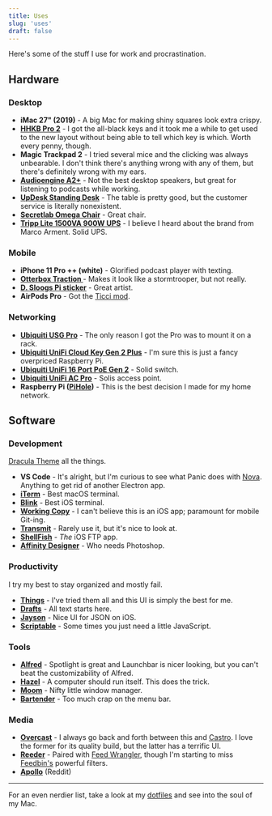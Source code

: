 ```yaml
---
title: Uses
slug: 'uses'
draft: false
---
```


Here's some of the stuff I use for work and procrastination.

## Hardware
### Desktop
- **iMac 27" (2019)** - A big Mac for making shiny squares look extra crispy.
- **[HHKB Pro 2](https://www.amazon.com/dp/B07K9QHF4P)** - I got the all-black keys and it took me a while to get used to the new layout without being able to tell which key is which. Worth every penny, though.
- **Magic Trackpad 2** - I tried several mice and the clicking was always unbearable. I don't think there's anything wrong with any of them, but there's definitely wrong with my ears.
- **[Audioengine A2+](https://audioengineusa.com/shop/poweredspeakers/a2-plus-desktop-speakers/)** - Not the best desktop speakers, but great for listening to podcasts while working.
- **[UpDesk Standing Desk](https://updesk.com/products/updesk-electric-lift-standing-desk-upwrite-midnight-black-top-on-black-frame-closeout)** - The table is pretty good, but the customer service is literally nonexistent.
- **[Secretlab Omega Chair](https://secretlab.co/collections/omega-series)** - Great chair.
- **[Tripp Lite 1500VA 900W UPS](https://www.amazon.com/dp/B009TZTGWK/)** - I believe I heard about the brand from Marco Arment. Solid UPS.

### Mobile
- **iPhone 11 Pro ++ (white)** - Glorified podcast player with texting.
- **[Otterbox Traction ](https://www.apple.com/shop/product/HNSM2ZM/A/otterbox-traction-series-case-for-iphone-11-pro-black-gray)** - Makes it look like a stormtrooper, but not really.
- **[D. Sloogs Pi sticker](https://dsloogs.bigcartel.com/product/space-maria-vinyl-set)** - Great artist.
- **AirPods Pro** - Got the [Ticci mod](https://www.macstories.net/stories/how-i-modded-the-silicone-tips-of-airpods-pro-with-a-memory-foam-layer/).

### Networking
- **[Ubiquiti USG Pro](https://store.ui.com/collections/routing-switching/products/unifi-security-gateway-pro)** - The only reason I got the Pro was to mount it on a rack.
- **[Ubiquiti UniFi Cloud Key Gen 2 Plus](https://store.ui.com/collections/surveillance/products/unifi-cloudkey-gen2-plus)** - I'm sure this is just a fancy overpriced Raspberry Pi.
- **[Ubiquiti UniFi 16 Port PoE Gen 2](https://store.ui.com/collections/routing-switching/products/usw-16-poe)** - Solid switch.
- **[Ubiquiti UniFi AC Pro](https://store.ui.com/collections/wireless/products/unifi-ac-pro)** - Solis access point.
- **Raspberry Pi ([PiHole](https://pi-hole.net))** - This is the best decision I made for my home network.

## Software
### Development
[Dracula Theme](https://draculatheme.com) all the things.

- **VS Code** - It's alright, but I'm curious to see what Panic does with [Nova](https://panic.com/nova/). Anything to get rid of another Electron app.
- **[iTerm](https://iterm2.com)** - Best macOS terminal.
- **[Blink](https://www.blink.sh)** - Best iOS terminal.
- **[Working Copy](https://workingcopyapp.com)** - I can't believe this is an iOS app; paramount for mobile Git-ing.
- **[Transmit](https://panic.com/transmit/)** - Rarely use it, but it's nice to look at.
- **[ShellFish](https://secureshellfish.app)** - _The_ iOS FTP app.
- **[Affinity Designer](https://affinity.serif.com/en-us/)** - Who needs Photoshop.

### Productivity
I try my best to stay organized and mostly fail.

- **[Things](https://culturedcode.com/things/)** - I've tried them all and this UI is simply the best for me.
- **[Drafts](https://getdrafts.com)** - All text starts here.
- **[Jayson](https://jayson.app)** - Nice UI for JSON on iOS.
- **[Scriptable](https://scriptable.app)** - Some times you just need a little JavaScript.

### Tools
- **[Alfred](https://www.alfredapp.com/)** - Spotlight is great and Launchbar is nicer looking, but you can't beat the customizability of Alfred.
- **[Hazel](https://www.noodlesoft.com/)** - A computer should run itself. This does the trick.
- **[Moom](https://manytricks.com/moom/)** - Nifty little window manager.
- **[Bartender](https://www.macbartender.com/)** - Too much crap on the menu bar.

### Media
- **[Overcast](https://overcast.fm)** - I always go back and forth between this and [Castro](https://castro.fm). I love the former for its quality build, but the latter has a terrific UI.
- **[Reeder](https://reederapp.com)** - Paired with [Feed Wrangler](https://feedwrangler.net), though I'm starting to miss [Feedbin's](https://feedbin.com) powerful filters.
- **[Apollo](https://apolloapp.io)** (Reddit)

---

For an even nerdier list, take a look at my [dotfiles](https://github.com/fourjuaneight/dotfiles) and see into the soul of my Mac.
